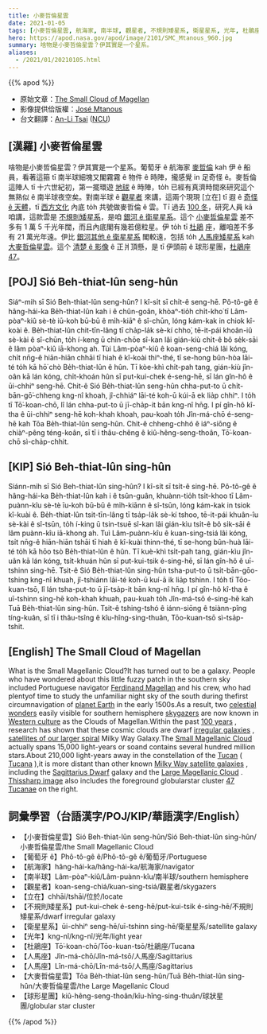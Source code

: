 ```yaml
---
title: 小麥哲倫星雲
date: 2021-01-05
tags: [小麥哲倫星雲, 航海家, 南半球, 觀星者, 不規則矮星系, 衛星星系, 光年, 杜鵑座, 人馬座, 人馬座, 大麥哲倫星雲, 球狀星團]
hero: https://apod.nasa.gov/apod/image/2101/SMC_Mtanous_960.jpg
summary: 啥物是小麥哲倫星雲？伊其實是一个星系。
aliases:
  - /2021/01/20210105.html
---
```


{{% apod %}}

- 原始文章：[The Small Cloud of Magellan](https://apod.nasa.gov/apod/ap210105.html)
- 影像提供佮版權：[José Mtanous](https://mtanous.wordpress.com/about/)
- 台文翻譯：[An-Li Tsai](mailto:thianbu.taigi@gmail.com) ([NCU](https://www.astro.ncu.edu.tw))

## [漢羅] 小麥哲倫星雲

啥物是小麥哲倫星雲？伊其實是一个星系。葡萄牙 ê 航海家 [麥哲倫](http://www.fordham.edu/halsall/mod/1519magellan.html) kah 伊 ê 船員，看著這箍 tī 南半球細塊又閣霧霧 ê 物件 ê 時陣，攏感覺 in 足奇怪 ê。麥哲倫這陣人 tī 十六世紀初，第一擺環遊 [地球](https://solarsystem.nasa.gov/planets/earth/overview/) ê 時陣，to̍h 已經有真濟時間來研究這个無熟似 ê 南半球夜空矣。對南半球 ê [觀星者](https://apod.nasa.gov/apod/ap040808.html) 來講，這兩个現現 [立在] tī 遐 ê [奇怪 ê 天體](https://i.imgur.com/28TqRVc.jpg)，tī [西方文化](https://en.wikipedia.org/wiki/Western_culture) 內底 to̍h 共號做麥哲倫 ê 雲。Tī 過去 [100 冬](https://apod.nasa.gov/debate/debate100th.html)，研究人員 kā 咱講，這款雲是 [不規則矮星系](https://en.wikipedia.org/wiki/Irregular_galaxy)，是咱 [銀河 ê 衛星星系](http://www.atlasoftheuniverse.com/sattelit.html)。這个 [小麥哲倫星雲](https://en.wikipedia.org/wiki/Small_Magellanic_Cloud) 差不多有 1 萬 5 千光年闊，而且內底閣有幾若億粒星。伊 to̍h tī [杜鵑](https://en.wikipedia.org/wiki/Toucan#/media/File:-_panoramio_-_Basa_Roland.jpg) [座](http://www.hawastsoc.org/deepsky/tuc/)，離咱差不多有 21 萬光年遠。伊比 [銀河其他 ê 衛星星系](https://en.wikipedia.org/wiki/Satellite_galaxies_of_the_Milky_Way) 閣較遠，包括 to̍h [人馬座矮星系](https://en.wikipedia.org/wiki/Sagittarius_Dwarf_Spheroidal_Galaxy) kah [大麥哲倫星雲](https://apod.nasa.gov/apod/ap190905.html)。這个 [清楚 ê 影像](https://mtanous.wordpress.com/#jp-carousel-1295) ê 正爿頂懸，是 tī 伊頭前 ê 球形星團，[杜鵑座 47](https://apod.nasa.gov/apod/ap201024.html)。

## [POJ] Sió Beh-thiat-lûn seng-hûn

Siáⁿ-mih sī Sió Beh-thiat-lûn seng-hûn? I kî-si̍t sī chi̍t-ê seng-hē. Pô-tô-gê ê hâng-hái-ka Be̍h-thiat-lûn kah i ê chûn-goân, khòaⁿ-tio̍h chi̍t-kho͘ tī Lâm-pòaⁿ-kiû sè-tè iū-koh bū-bū ê mi̍h-kiāⁿ ê sî-chūn, lóng kám-kak in chiok kî-koài ê. Be̍h-thiat-lûn chit-tīn-lâng tī cha̍p-la̍k sè-kí chho͘, tē-it-pái khoân-iû sè-kài ê sî-chūn, to̍h í-keng ū chin-chōe sî-kan lâi gián-kiù chi̍t-ê bô se̍k-sāi ê lâm pòaⁿ-kiû iā-khong ah. Tùi Lâm-pòaⁿ-kiû ê koan-seng-chiá lâi kóng, chi̍t nn̄g-ê hiān-hiān chhāi tī hiah ê kî-koài thiⁿ-thé, tī se-hong bûn-hòa lāi-té to̍h kā hō͘ chò Be̍h-thiat-lûn ê hûn. Tī kòe-khì chi̍t-pah tang, gián-kiù jîn-oân kā lán kóng, chi̍t-khoán hûn sī put-kui-chek é-seng-hē, sī lán gîn-hô ê ūi-chhiⁿ seng-hē. Chit-ê Sió Be̍h-thiat-lûn seng-hûn chha-put-to ū chi̍t-bān-gō͘-chheng kng-nî khoah, jî-chhiáⁿ lāi-té koh-ū kúi-ā ek lia̍p chhiⁿ. I to̍h tī Tō͘-koan-chō, lî lán chha-put-to ū jī-cha̍p-it bān kng-nî hn̄g. I pí gîn-hô kî-tha ê ūi-chhiⁿ seng-hē koh-khah khoah, pau-koah to̍h Jîn-má-chō é-seng-hē kah Tōa Be̍h-thiat-lûn seng-hûn. Chit-ê chheng-chhó ê iáⁿ-siōng ê chiàⁿ-pêng téng-koân, sī tī i thâu-chêng ê kiû-hêng-seng-thoân, Tō͘-koan-chō sì-cha̍p-chhit.

## [KIP] Sió Beh-thiat-lûn sing-hûn

Siánn-mih sī Sió Beh-thiat-lûn sing-hûn? I kî-si̍t sī tsi̍t-ê sing-hē. Pô-tô-gê ê hâng-hái-ka Be̍h-thiat-lûn kah i ê tsûn-guân, khuànn-tio̍h tsi̍t-khoo tī Lâm-puànn-kîu sè-tè īu-koh bū-bū ê mi̍h-kiānn ê sî-tsūn, lóng kám-kak in tsiok kî-kuài ê. Be̍h-thiat-lûn tsit-tīn-lâng tī tsa̍p-la̍k sè-kí tshoo, tē-it-pái khuân-îu sè-kài ê sî-tsūn, to̍h í-king ū tsin-tsuē sî-kan lâi gián-kìu tsi̍t-ê bô si̍k-sāi ê lâm puànn-kîu iā-khong ah. Tuì Lâm-puànn-kîu ê kuan-sing-tsiá lâi kóng, tsi̍t nn̄g-ê hiān-hiān tshāi tī hiah ê kî-kuài thinn-thé, tī se-hong bûn-huà lāi-té to̍h kā hōo tsò Be̍h-thiat-lûn ê hûn. Tī kuè-khì tsi̍t-pah tang, gián-kìu jîn-uân kā lán kóng, tsi̍t-khuán hûn sī put-kui-tsik é-sing-hē, sī lán gîn-hô ê uī-tshinn sing-hē. Tsit-ê Sió Be̍h-thiat-lûn sing-hûn tsha-put-to ū tsi̍t-bān-gōo-tshing kng-nî khuah, jî-tshiánn lāi-té koh-ū kuí-ā ik lia̍p tshinn. I to̍h tī Tōo-kuan-tsō, lî lán tsha-put-to ū jī-tsa̍p-it bān kng-nî hn̄g. I pí gîn-hô kî-tha ê uī-tshinn sing-hē koh-khah khuah, pau-kuah to̍h Jîn-má-tsō é-sing-hē kah Tuā Be̍h-thiat-lûn sing-hûn. Tsit-ê tshing-tshó ê iánn-siōng ê tsiànn-pîng tíng-kuân, sī tī i thâu-tsîng ê kîu-hîng-sing-thuân, Tōo-kuan-tsō sì-tsa̍p-tshit.

## [English] The Small Cloud of Magellan

What is the Small Magellanic Cloud?It has turned out to be a galaxy. People who have wondered about this little fuzzy patch in the southern sky included Portuguese navigator [Ferdinand Magellan](http://www.fordham.edu/halsall/mod/1519magellan.html) and his crew, who had plentyof time to study the unfamiliar night sky of the south during thefirst circumnavigation of [planet Earth](https://solarsystem.nasa.gov/planets/earth/overview/) in the early 1500s.As a result, two [celestial wonders](https://i.imgur.com/28TqRVc.jpg) easily visible for southern hemisphere [skygazers](https://apod.nasa.gov/apod/ap040808.html) are now known in [Western culture](https://en.wikipedia.org/wiki/Western_culture) as the Clouds of Magellan.Within the past [100 years](https://apod.nasa.gov/debate/debate100th.html) , research has shown that these cosmic clouds are dwarf [irregular galaxies](https://en.wikipedia.org/wiki/Irregular_galaxy) , [satellites of our larger spiral](http://www.atlasoftheuniverse.com/sattelit.html) Milky Way Galaxy.The [Small Magellanic Cloud](https://en.wikipedia.org/wiki/Small_Magellanic_Cloud) actually spans 15,000 light-years or soand contains several hundred million stars.About 210,000 light-years away in the constellation of the [Tucan](https://en.wikipedia.org/wiki/Toucan#/media/File:-_panoramio_-_Basa_Roland.jpg) ( [Tucana](http://www.hawastsoc.org/deepsky/tuc/) ),it is more distant than other known [Milky Way satellite galaxies](https://en.wikipedia.org/wiki/Satellite_galaxies_of_the_Milky_Way) , including the [Sagittarius Dwarf](https://en.wikipedia.org/wiki/Sagittarius_Dwarf_Spheroidal_Galaxy) galaxy and the [Large Magellanic Cloud](https://apod.nasa.gov/apod/ap190905.html) . [Thissharp image](https://mtanous.wordpress.com/#jp-carousel-1295) also includes the foreground globularstar cluster [47 Tucanae](https://apod.nasa.gov/apod/ap201024.html) on the right.

## 詞彙學習（台語漢字/POJ/KIP/華語漢字/English）

- 【小麥哲倫星雲】Sió Beh-thiat-lûn seng-hûn/Sió Beh-thiat-lûn sing-hûn/小麥哲倫星雲/the Small Magellanic Cloud
- 【葡萄牙 ê】Phô-tô-gê ê/Phô-tô-gê ê/葡萄牙/Portuguese
- 【航海家】hâng-hái-ka/hâng-hái-ka/航海家/navigator
- 【南半球】Lâm-pòaⁿ-kiû/Lâm-puànn-kîu/南半球/southern hemisphere
- 【觀星者】koan-seng-chiá/kuan-sing-tsiá/觀星者/skygazers
- 【立在】chhāi/tshāi/位於/locate
- 【不規則矮星系】put-kui-chek é-seng-hē/put-kui-tsik é-sing-hē/不規則矮星系/dwarf irregular galaxy
- 【衛星星系】ūi-chhiⁿ seng-hē/uī-tshinn sing-hē/衛星星系/satellite galaxy
- 【光年】kng-nî/kng-nî/光年/light year
- 【杜鵑座】Tō͘-koan-chō/Tōo-kuan-tsō/杜鵑座/Tucana
- 【人馬座】Jîn-má-chō/Jîn-má-tsō/人馬座/Sagittarius
- 【人馬座】Lîn-má-chō/Lîn-má-tsō/人馬座/Sagittarius
- 【大麥哲倫星雲】Tōa Be̍h-thiat-lûn seng-hûn/Tuā Be̍h-thiat-lûn sing-hûn/大麥哲倫星雲/the Large Magellanic Cloud
- 【球形星團】kiû-hêng-seng-thoân/kîu-hîng-sing-thuân/球狀星團/globular star cluster

{{% /apod %}}
